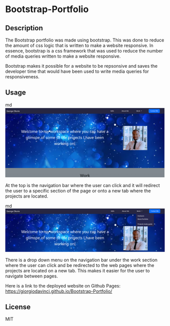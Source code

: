 # Bootstrap-Portfolio

## Description

The Bootstrap portfolio was made using bootstrap. This was done to reduce the amount of css logic that is written to make a website responsive. In essence, bootstrap is a css framework that was used to reduce the number of media queries written to make a website responsive. 

Bootstrap makes it possible for a website to be repsonsive and saves the developer time that would have been used to write media queries for responsiveness.


## Usage
md
    ![alt text](./images/screenshot1.png)

At the top is the navigation bar where the user can click and it will redirect the user to a specific section of the page or onto a new tab where the projects are located.

md
    ![alt text](./images/screenshot2.png)

There is a drop down menu on the navigation bar under the work section where the user can click and be redirected to the web pages where the projects are located on a new tab. This makes it easier for the user to navigate between pages.

Here is a link to the deployed website on Github Pages: https://giorgiodavinci.github.io/Bootstrap-Portfolio/

## License
MIT